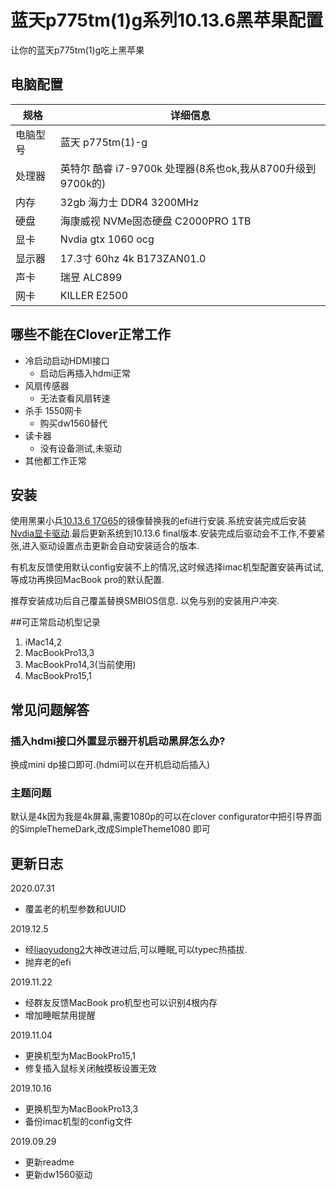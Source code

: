 # 蓝天p775tm(1)g系列10.13.6黑苹果配置


让你的蓝天p775tm(1)g吃上黑苹果

<!--[English](README.md) | 中文-->

## 电脑配置

| 规格     | 详细信息                                     |
| -------- | ---------------------------------------- |
| 电脑型号 | 蓝天 p775tm(1)-g             |
| 处理器   | 英特尔 酷睿 i7-9700k 处理器(8系也ok,我从8700升级到9700k的)             |
| 内存     | 32gb 海力士 DDR4 3200MHz                 |
| 硬盘     | 海康威视 NVMe固态硬盘 C2000PRO 1TB                  |
| 显卡 | Nvdia gtx 1060 ocg                           |
| 显示器   | 17.3寸 60hz 4k B173ZAN01.0  |
| 声卡     | 瑞昱 ALC899                    |
| 网卡     | KILLER E2500                              |



## 哪些不能在Clover正常工作

- 冷启动启动HDMI接口
  - 启动后再插入hdmi正常
- 风扇传感器
  - 无法查看风扇转速
- 杀手 1550网卡
  - 购买dw1560替代
- 读卡器
  - 没有设备测试,未驱动
- 其他都工作正常



## 安装

使用黑果小兵[10.13.6 17G65](https://blog.daliansky.net/macOS-High-Sierra-10.13.6-17G65-Release-Version-with-Clover-4596-original-mirror.html)的镜像替换我的efi进行安装.系统安装完成后安装[Nvdia显卡驱动](https://images.nvidia.com/mac/pkg/387/WebDriver-387.10.10.10.40.105.pkg).最后更新系统到10.13.6 final版本.安装完成后驱动会不工作,不要紧张,进入驱动设置点击更新会自动安装适合的版本.

有机友反馈使用默认config安装不上的情况,这时候选择imac机型配置安装再试试,等成功再换回MacBook pro的默认配置.

推荐安装成功后自己覆盖替换SMBIOS信息. 以免与别的安装用户冲突.


##可正常启动机型记录

1. iMac14,2
2. MacBookPro13,3
3. MacBookPro14,3(当前使用)
4. MacBookPro15,1 


## 常见问题解答

### 插入hdmi接口外置显示器开机启动黑屏怎么办?

换成mini dp接口即可.(hdmi可以在开机启动后插入)

###  主题问题
默认是4k因为我是4k屏幕,需要1080p的可以在clover configurator中把引导界面的SimpleThemeDark,改成SimpleTheme1080 即可


## 更新日志
2020.07.31

- 覆盖老的机型参数和UUID

2019.12.5

- 经[liaoyudong2](https://github.com/liaoyudong2)大神改进过后,可以睡眠,可以typec热插拔.
- 抛弃老的efi


2019.11.22

- 经群友反馈MacBook pro机型也可以识别4根内存
- 增加睡眠禁用提醒

2019.11.04

- 更换机型为MacBookPro15,1
- 修复插入鼠标关闭触摸板设置无效

2019.10.16

- 更换机型为MacBookPro13,3 
- 备份imac机型的config文件

2019.09.29

- 更新readme
- 更新dw1560驱动

